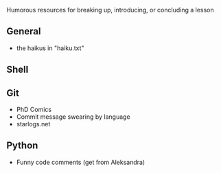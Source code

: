Humorous resources for breaking up, introducing, or concluding a lesson

General
-------
* the haikus in "haiku.txt"

Shell
-----


Git
---
* PhD Comics
* Commit message swearing by language
* starlogs.net

Python
------
* Funny code comments (get from Aleksandra)

